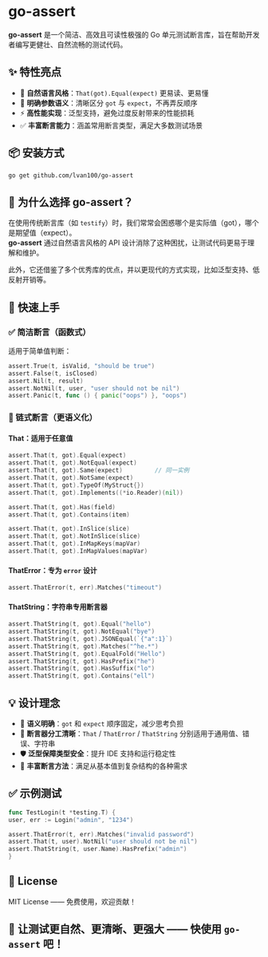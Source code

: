 # go-assert

**go-assert** 是一个简洁、高效且可读性极强的 Go 单元测试断言库，旨在帮助开发者编写更健壮、自然流畅的测试代码。

## ✨ 特性亮点

- 💬 **自然语言风格**：`That(got).Equal(expect)` 更易读、更易懂
- 🔄 **明确参数语义**：清晰区分 `got` 与 `expect`，不再弄反顺序
- ⚡ **高性能实现**：泛型支持，避免过度反射带来的性能损耗
- ✅ **丰富断言能力**：涵盖常用断言类型，满足大多数测试场景

## 📦 安装方式

```bash
go get github.com/lvan100/go-assert
```

## 🤔 为什么选择 go-assert？

在使用传统断言库（如 `testify`）时，我们常常会困惑哪个是实际值（got），哪个是期望值（expect）。  
**go-assert** 通过自然语言风格的 API 设计消除了这种困扰，让测试代码更易于理解和维护。

此外，它还借鉴了多个优秀库的优点，并以更现代的方式实现，比如泛型支持、低反射开销等。

## 🧪 快速上手

### ✅ 简洁断言（函数式）

适用于简单值判断：

```go
assert.True(t, isValid, "should be true")
assert.False(t, isClosed)
assert.Nil(t, result)
assert.NotNil(t, user, "user should not be nil")
assert.Panic(t, func () { panic("oops") }, "oops")
```

### 🔗 链式断言（更语义化）

#### That：适用于任意值

```go
assert.That(t, got).Equal(expect)
assert.That(t, got).NotEqual(expect)
assert.That(t, got).Same(expect)         // 同一实例
assert.That(t, got).NotSame(expect)
assert.That(t, got).TypeOf(MyStruct{})
assert.That(t, got).Implements((*io.Reader)(nil))

assert.That(t, got).Has(field)
assert.That(t, got).Contains(item)

assert.That(t, got).InSlice(slice)
assert.That(t, got).NotInSlice(slice)
assert.That(t, got).InMapKeys(mapVar)
assert.That(t, got).InMapValues(mapVar)
```

#### ThatError：专为 `error` 设计

```go
assert.ThatError(t, err).Matches("timeout")
```

#### ThatString：字符串专用断言器

```go
assert.ThatString(t, got).Equal("hello")
assert.ThatString(t, got).NotEqual("bye")
assert.ThatString(t, got).JSONEqual(`{"a":1}`)
assert.ThatString(t, got).Matches("^he.*")
assert.ThatString(t, got).EqualFold("Hello")
assert.ThatString(t, got).HasPrefix("he")
assert.ThatString(t, got).HasSuffix("lo")
assert.ThatString(t, got).Contains("ell")
```

## 💡 设计理念

- 🧠 **语义明确**：`got` 和 `expect` 顺序固定，减少思考负担
- 🧩 **断言器分工清晰**：`That` / `ThatError` / `ThatString` 分别适用于通用值、错误、字符串
- 🛡️ **泛型保障类型安全**：提升 IDE 支持和运行稳定性
- 🧰 **丰富断言方法**：满足从基本值到复杂结构的各种需求

## ✅ 示例测试

```go
func TestLogin(t *testing.T) {
user, err := Login("admin", "1234")

assert.ThatError(t, err).Matches("invalid password")
assert.That(t, user).NotNil("user should not be nil")
assert.ThatString(t, user.Name).HasPrefix("admin")
}
```

## 📜 License

MIT License —— 免费使用，欢迎贡献！

## 🚀 让测试更自然、更清晰、更强大 —— 快使用 `go-assert` 吧！

